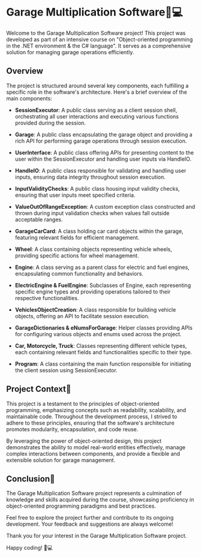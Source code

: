 # Garage Multiplication Software🚗💻

Welcome to the Garage Multiplication Software project! This project was developed as part of an intensive course on "Object-oriented programming in the .NET environment & the C# language". It serves as a comprehensive solution for managing garage operations efficiently.

## Overview

The project is structured around several key components, each fulfilling a specific role in the software's architecture. Here's a brief overview of the main components:

- **SessionExecutor**: A public class serving as a client session shell, orchestrating all user interactions and executing various functions provided during the session.

- **Garage**: A public class encapsulating the garage object and providing a rich API for performing garage operations through session execution.

- **UserInterface**: A public class offering APIs for presenting content to the user within the SessionExecutor and handling user inputs via HandleIO.

- **HandleIO**: A public class responsible for validating and handling user inputs, ensuring data integrity throughout session execution.

- **InputValidityChecks**: A public class housing input validity checks, ensuring that user inputs meet specified criteria.

- **ValueOutOfRangeException**: A custom exception class constructed and thrown during input validation checks when values fall outside acceptable ranges.

- **GarageCarCard**: A class holding car card objects within the garage, featuring relevant fields for efficient management.

- **Wheel**: A class containing objects representing vehicle wheels, providing specific actions for wheel management.

- **Engine**: A class serving as a parent class for electric and fuel engines, encapsulating common functionality and behaviors.

- **ElectricEngine & FuelEngine**: Subclasses of Engine, each representing specific engine types and providing operations tailored to their respective functionalities.

- **VehiclesObjectCreation**: A class responsible for building vehicle objects, offering an API to facilitate session execution.

- **GarageDictionaries & eNumsForGarage**: Helper classes providing APIs for configuring various objects and enums used across the project.

- **Car, Motorcycle, Truck**: Classes representing different vehicle types, each containing relevant fields and functionalities specific to their type.

- **Program**: A class containing the main function responsible for initiating the client session using SessionExecutor.

## Project Context🌟

This project is a testament to the principles of object-oriented programming, emphasizing concepts such as readability, scalability, and maintainable code. Throughout the development process, I strived to adhere to these principles, ensuring that the software's architecture promotes modularity, encapsulation, and code reuse.

By leveraging the power of object-oriented design, this project demonstrates the ability to model real-world entities effectively, manage complex interactions between components, and provide a flexible and extensible solution for garage management.

## Conclusion🎉

The Garage Multiplication Software project represents a culmination of knowledge and skills acquired during the course, showcasing proficiency in object-oriented programming paradigms and best practices.

Feel free to explore the project further and contribute to its ongoing development. Your feedback and suggestions are always welcome!

Thank you for your interest in the Garage Multiplication Software project. 

Happy coding! 🚗💻
